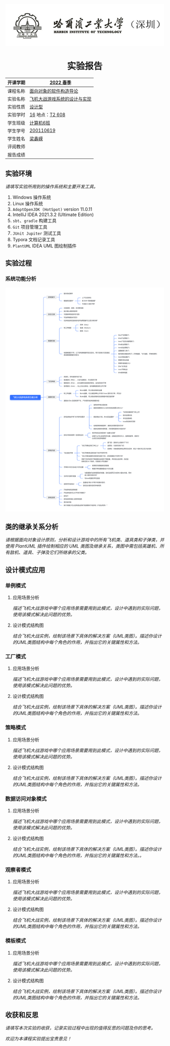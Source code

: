 ![image-20220503172243027](实验六报告.assets/image-20220503172243027.png)

<center><h1>实验报告</h1></center>

| 开课学期 | <u>2022 春季</u>                    |
| -------- | ----------------------------------- |
| 课程名称 | <u>面向对象的软件构造导论</u>       |
| 实验名称 | <u>飞机大战游戏系统的设计与实现</u> |
| 实验性质 | <u>设计型</u>                       |
| 实验学时 | <u>16</u> 地点：<u>T2 608</u>       |
| 学生班级 | <u>计算机6班</u>                    |
| 学生学号 | <u>200110619</u>                    |
| 学生姓名 | <u>梁鑫嵘</u>                       |
| 评阅教师 |                                     |
| 报告成绩 |                                     |



## 实验环境

*请填写实验所用到的操作系统和主要开发工具。*

1. Windows 操作系统
2. Linux 操作系统
3. `AdoptOpenJDK (HotSpot)` version 11.0.11 
4. IntelliJ IDEA 2021.3.2 (Ultimate Edition)
5. `sbt`、`gradle` 构建工具
6. `Git` 项目管理工具
7. `JUnit Jupiter` 测试工具
8. Typora 文档记录工具
9. `PlantUML` IDEA UML 图绘制插件

## 实验过程

### 系统功能分析

![image-20220504213146833](实验六报告.assets/image-20220504213146833.png)

## 类的继承关系分析

*请根据面向对象设计原则，分析和设计游戏中的所有飞机类、道具类和子弹类，并使用 PlantUML 插件绘制相应的 UML 类图及继承关系，类图中需包括英雄机、所有敌机、道具、子弹及它们所继承的父类。*

## 设计模式应用

### 单例模式

1. 应用场景分析

   *描述飞机大战游戏中哪个应用场景需要用到此模式，设计中遇到的实际问题，使用该模式解决此问题的优势。*

2. 设计模式结构图

   *结合飞机大战实例，绘制该场景下具体的解决方案（UML类图）。描述你设计的UML类图结构中每个角色的作用，并指出它的关键属性和方法。*

### 工厂模式

1. 应用场景分析

   *描述飞机大战游戏中哪个应用场景需要用到此模式，设计中遇到的实际问题，使用该模式解决此问题的优势。*

2. 设计模式结构图

   *结合飞机大战实例，绘制该场景下具体的解决方案（UML类图）。描述你设计的UML类图结构中每个角色的作用，并指出它的关键属性和方法。*

### 策略模式

1. 应用场景分析

   *描述飞机大战游戏中哪个应用场景需要用到此模式，设计中遇到的实际问题，使用该模式解决此问题的优势。*

2. 设计模式结构图

   *结合飞机大战实例，绘制该场景下具体的解决方案（UML类图）。描述你设计的UML类图结构中每个角色的作用，并指出它的关键属性和方法。*

### 数据访问对象模式

1. 应用场景分析

   *描述飞机大战游戏中哪个应用场景需要用到此模式，设计中遇到的实际问题，使用该模式解决此问题的优势。*

2. 设计模式结构图

   *结合飞机大战实例，绘制该场景下具体的解决方案（UML类图）。描述你设计的UML类图结构中每个角色的作用，并指出它的关键属性和方法。。*

### 观察者模式

1. 应用场景分析

   *描述飞机大战游戏中哪个应用场景需要用到此模式，设计中遇到的实际问题，使用该模式解决此问题的优势。*

2. 设计模式结构图

   *结合飞机大战实例，绘制该场景下具体的解决方案（UML类图）。描述你设计的UML类图结构中每个角色的作用，并指出它的关键属性和方法。*

### 模板模式

1. 应用场景分析

   *描述飞机大战游戏中哪个应用场景需要用到此模式，设计中遇到的实际问题，使用该模式解决此问题的优势。*

2. 设计模式结构图

   *结合飞机大战实例，绘制该场景下具体的解决方案（UML类图）。描述你设计的UML类图结构中每个角色的作用，并指出它的关键属性和方法。*

 

 

## 收获和反思

*请填写本次实验的收获，记录实验过程中出现的值得反思的问题及你的思考。*

*欢迎为本课程实验提出宝贵意见！*

